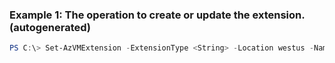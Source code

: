 ### Example 1: The operation to create or update the extension. (autogenerated)
```powershell
PS C:\> Set-AzVMExtension -ExtensionType <String> -Location westus -Name ContosoTest -Publisher Contoso.Compute -ResourceGroupName MyResourceGroup -TypeHandlerVersion 1.1 -VMName VirtualMachine22
```


